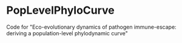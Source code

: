 # PopLevelPhyloCurve
Code for "Eco-evolutionary dynamics of pathogen immune-escape: deriving a population-level phylodynamic curve"
